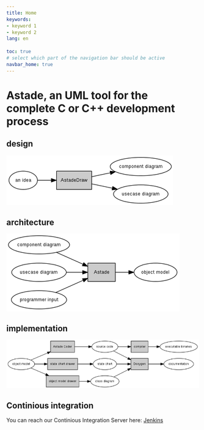 ```yaml
---
title: Home
keywords:
- keyword 1
- keyword 2
lang: en

toc: true
# select which part of the navigation bar should be active
navbar_home: true
---
```


Astade, an UML tool for the complete C or C++ development process
=================================================================

design
------

![draw an idea](media/idea.png)

architecture
------------

![make an architecture](media/astade.png)

implementation
--------------

![generate the code and the documentation](media/implementation.png)

Continious integration
----------------------

You can reach our Continious Integration Server here: [Jenkins](http://dev.astade.de)
